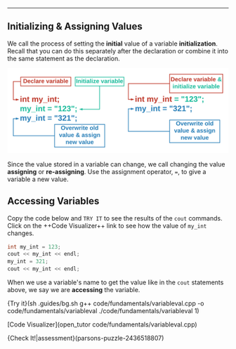 ---

## Initializing & Assigning Values

We call the process of setting the **initial** value of a variable **initialization**. Recall that you can do this separately after the declaration or combine it into the same statement as the declaration.

![.guides/img/VariableAssignmentInt](.guides/img/VariableAssignmentInt.png)

Since the value stored in a variable can change, we call changing the value **assigning** or **re-assigning**. Use the assignment operator, `=`, to give a variable a new value.

## Accessing Variables

Copy the code below and `TRY IT` to see the results of the `cout` commands. Click on the ++Code Visualizer++ link to see how the value of `my_int` changes.

```c++
int my_int = 123;
cout << my_int << endl;
my_int = 321;
cout << my_int << endl;
```

When we use a variable's name to get the value like in the `cout` statements above, we say we are **accessing** the variable.

{Try it}(sh .guides/bg.sh g++ code/fundamentals/variableval.cpp -o code/fundamentals/variableval ./code/fundamentals/variableval 1)

[Code Visualizer](open_tutor code/fundamentals/variableval.cpp)

{Check It!|assessment}(parsons-puzzle-2436518807)
